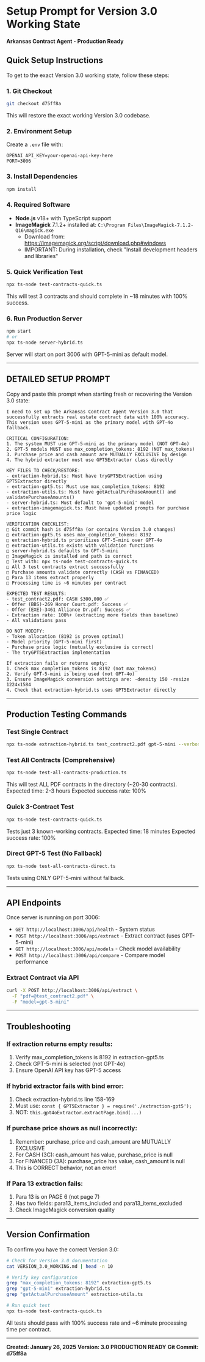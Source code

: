 # Setup Prompt for Version 3.0 Working State
**Arkansas Contract Agent - Production Ready**

## Quick Setup Instructions

To get to the exact Version 3.0 working state, follow these steps:

### 1. Git Checkout
```bash
git checkout d75ff8a
```
This will restore the exact working Version 3.0 codebase.

### 2. Environment Setup
Create a `.env` file with:
```env
OPENAI_API_KEY=your-openai-api-key-here
PORT=3006
```

### 3. Install Dependencies
```bash
npm install
```

### 4. Required Software
- **Node.js** v18+ with TypeScript support
- **ImageMagick** 7.1.2+ installed at: `C:\Program Files\ImageMagick-7.1.2-Q16\magick.exe`
  - Download from: https://imagemagick.org/script/download.php#windows
  - IMPORTANT: During installation, check "Install development headers and libraries"

### 5. Quick Verification Test
```bash
npx ts-node test-contracts-quick.ts
```
This will test 3 contracts and should complete in ~18 minutes with 100% success.

### 6. Run Production Server
```bash
npm start
# or
npx ts-node server-hybrid.ts
```
Server will start on port 3006 with GPT-5-mini as default model.

---

## DETAILED SETUP PROMPT

Copy and paste this prompt when starting fresh or recovering the Version 3.0 state:

```
I need to set up the Arkansas Contract Agent Version 3.0 that successfully extracts real estate contract data with 100% accuracy. This version uses GPT-5-mini as the primary model with GPT-4o fallback.

CRITICAL CONFIGURATION:
1. The system MUST use GPT-5-mini as the primary model (NOT GPT-4o)
2. GPT-5 models MUST use max_completion_tokens: 8192 (NOT max_tokens)
3. Purchase price and cash amount are MUTUALLY EXCLUSIVE by design
4. The hybrid extractor must use GPT5Extractor class directly

KEY FILES TO CHECK/RESTORE:
- extraction-hybrid.ts: Must have tryGPT5Extraction using GPT5Extractor directly
- extraction-gpt5.ts: Must use max_completion_tokens: 8192
- extraction-utils.ts: Must have getActualPurchaseAmount() and validatePurchaseAmounts()
- server-hybrid.ts: Must default to 'gpt-5-mini' model
- extraction-imagemagick.ts: Must have updated prompts for purchase price logic

VERIFICATION CHECKLIST:
□ Git commit hash is d75ff8a (or contains Version 3.0 changes)
□ extraction-gpt5.ts uses max_completion_tokens: 8192
□ extraction-hybrid.ts prioritizes GPT-5-mini over GPT-4o
□ extraction-utils.ts exists with validation functions
□ server-hybrid.ts defaults to GPT-5-mini
□ ImageMagick is installed and path is correct
□ Test with: npx ts-node test-contracts-quick.ts
□ All 3 test contracts extract successfully
□ Purchase amounts validate correctly (CASH vs FINANCED)
□ Para 13 items extract properly
□ Processing time is ~6 minutes per contract

EXPECTED TEST RESULTS:
- test_contract2.pdf: CASH $300,000 ✅
- Offer (BBS)-269 Honor Court.pdf: Success ✅
- Offer (EXE)-3461 Alliance Dr.pdf: Success ✅
- Extraction rate: 100%+ (extracting more fields than baseline)
- All validations pass

DO NOT MODIFY:
- Token allocation (8192 is proven optimal)
- Model priority (GPT-5-mini first)
- Purchase price logic (mutually exclusive is correct)
- The tryGPT5Extraction implementation

If extraction fails or returns empty:
1. Check max_completion_tokens is 8192 (not max_tokens)
2. Verify GPT-5-mini is being used (not GPT-4o)
3. Ensure ImageMagick conversion settings are: -density 150 -resize 1224x1584
4. Check that extraction-hybrid.ts uses GPT5Extractor directly
```

---

## Production Testing Commands

### Test Single Contract
```bash
npx ts-node extraction-hybrid.ts test_contract2.pdf gpt-5-mini --verbose
```

### Test All Contracts (Comprehensive)
```bash
npx ts-node test-all-contracts-production.ts
```
This will test ALL PDF contracts in the directory (~20-30 contracts).
Expected time: 2-3 hours
Expected success rate: 100%

### Quick 3-Contract Test
```bash
npx ts-node test-contracts-quick.ts
```
Tests just 3 known-working contracts.
Expected time: 18 minutes
Expected success rate: 100%

### Direct GPT-5 Test (No Fallback)
```bash
npx ts-node test-all-contracts-direct.ts
```
Tests using ONLY GPT-5-mini without fallback.

---

## API Endpoints

Once server is running on port 3006:

- `GET http://localhost:3006/api/health` - System status
- `POST http://localhost:3006/api/extract` - Extract contract (uses GPT-5-mini)
- `GET http://localhost:3006/api/models` - Check model availability
- `POST http://localhost:3006/api/compare` - Compare model performance

### Extract Contract via API
```bash
curl -X POST http://localhost:3006/api/extract \
  -F "pdf=@test_contract2.pdf" \
  -F "model=gpt-5-mini"
```

---

## Troubleshooting

### If extraction returns empty results:
1. Verify max_completion_tokens is 8192 in extraction-gpt5.ts
2. Check GPT-5-mini is selected (not GPT-4o)
3. Ensure OpenAI API key has GPT-5 access

### If hybrid extractor fails with bind error:
1. Check extraction-hybrid.ts line 158-169
2. Must use: `const { GPT5Extractor } = require('./extraction-gpt5');`
3. NOT: `this.gpt4oExtractor.extractPage.bind(...)`

### If purchase price shows as null incorrectly:
1. Remember: purchase_price and cash_amount are MUTUALLY EXCLUSIVE
2. For CASH (3C): cash_amount has value, purchase_price is null
3. For FINANCED (3A): purchase_price has value, cash_amount is null
4. This is CORRECT behavior, not an error!

### If Para 13 extraction fails:
1. Para 13 is on PAGE 6 (not page 7)
2. Has two fields: para13_items_included and para13_items_excluded
3. Check ImageMagick conversion quality

---

## Version Confirmation

To confirm you have the correct Version 3.0:

```bash
# Check for Version 3.0 documentation
cat VERSION_3.0_WORKING.md | head -n 10

# Verify key configuration
grep "max_completion_tokens: 8192" extraction-gpt5.ts
grep "gpt-5-mini" extraction-hybrid.ts
grep "getActualPurchaseAmount" extraction-utils.ts

# Run quick test
npx ts-node test-contracts-quick.ts
```

All tests should pass with 100% success rate and ~6 minute processing time per contract.

---

**Created: January 26, 2025**
**Version: 3.0 PRODUCTION READY**
**Git Commit: d75ff8a**